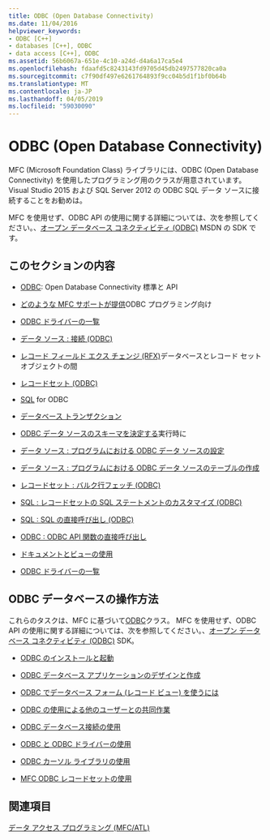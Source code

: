 ```yaml
---
title: ODBC (Open Database Connectivity)
ms.date: 11/04/2016
helpviewer_keywords:
- ODBC [C++]
- databases [C++], ODBC
- data access [C++], ODBC
ms.assetid: 56b6067a-651e-4c10-a24d-d4a6a17ca5e4
ms.openlocfilehash: fdaafd5c8243143fd9705d45db2497577820ca0a
ms.sourcegitcommit: c7f90df497e6261764893f9cc04b5d1f1bf0b64b
ms.translationtype: MT
ms.contentlocale: ja-JP
ms.lasthandoff: 04/05/2019
ms.locfileid: "59030090"
---
```

# <a name="open-database-connectivity-odbc"></a>ODBC (Open Database Connectivity)

MFC (Microsoft Foundation Class) ライブラリには、ODBC (Open Database Connectivity) を使用したプログラミング用のクラスが用意されています。 Visual Studio 2015 および SQL Server 2012 の ODBC SQL データ ソースに接続することをお勧めは。

MFC を使用せず、ODBC API の使用に関する詳細については、次を参照してください。、[オープン データベース コネクティビティ (ODBC)](/sql/odbc/microsoft-open-database-connectivity-odbc) MSDN の SDK です。


## <a name="in-this-section"></a>このセクションの内容

- [ODBC](odbc-basics.md): Open Database Connectivity 標準と API

- [どのような MFC サポートが提供](odbc-and-mfc.md)ODBC プログラミング向け

- [ODBC ドライバーの一覧](odbc-driver-list.md)

- [データ ソース : 接続 (ODBC)](data-source-managing-connections-odbc.md)

- [レコード フィールド エクス チェンジ (RFX)](record-field-exchange-rfx.md)データベースとレコード セット オブジェクトの間

- [レコードセット (ODBC)](recordset-odbc.md)

- [SQL](sql.md) for ODBC

- [データベース トランザクション](transaction-odbc.md)

- [ODBC データ ソースのスキーマを決定する](data-source-determining-the-schema-of-the-data-source-odbc.md)実行時に

- [データ ソース : プログラムにおける ODBC データ ソースの設定](data-source-programmatically-configuring-an-odbc-data-source.md)

- [データ ソース : プログラムにおける ODBC データ ソースのテーブルの作成](data-source-programmatically-creating-a-table-in-an-odbc-data-source.md)

- [レコードセット : バルク行フェッチ (ODBC)](recordset-fetching-records-in-bulk-odbc.md)

- [SQL : レコードセットの SQL ステートメントのカスタマイズ (ODBC)](sql-customizing-your-recordsets-sql-statement-odbc.md)

- [SQL : SQL の直接呼び出し (ODBC)](sql-making-direct-sql-calls-odbc.md)

- [ODBC : ODBC API 関数の直接呼び出し](odbc-calling-odbc-api-functions-directly.md)

- [ドキュメントとビューの使用](working-with-documents-and-views.md)

- [ODBC ドライバーの一覧](odbc-driver-list.md)

## <a name="odbc-database-tasks"></a>ODBC データベースの操作方法

これらのタスクは、MFC に基づいて[ODBC](odbc-basics.md)クラス。 MFC を使用せず、ODBC API の使用に関する詳細については、次を参照してください。、[オープン データベース コネクティビティ (ODBC)](/sql/odbc/microsoft-open-database-connectivity-odbc) SDK。

- [ODBC のインストールと起動](installing-and-getting-started-with-odbc.md)

- [ODBC データベース アプリケーションのデザインと作成](design-and-create-an-odbc-database-application.md)

- [ODBC でデータベース フォーム (レコード ビュー) を使うには](use-database-forms-record-views-with-odbc.md)

- [ODBC の使用による他のユーザーとの共同作業](use-odbc-to-work-with-other-users.md)

- [ODBC データベース接続の使用](work-with-odbc-database-connections.md)

- [ODBC と ODBC ドライバーの使用](work-with-odbc-and-drivers.md)

- [ODBC カーソル ライブラリの使用](use-the-odbc-cursor-library.md)

- [MFC ODBC レコードセットの使用](use-mfc-odbc-recordsets.md)

## <a name="see-also"></a>関連項目

[データ アクセス プログラミング (MFC/ATL)](../../data/data-access-programming-mfc-atl.md)